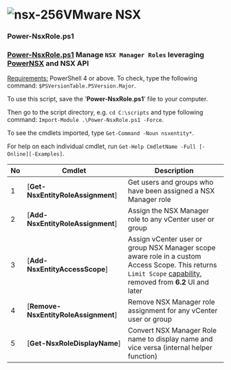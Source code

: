 # ![nsx-256](https://user-images.githubusercontent.com/6964549/49496838-920a3180-f86f-11e8-8c02-c924493b87dc.png)VMware NSX

### Power-NsxRole.ps1

### [<ins>Power-NsxRole.ps1</ins>](https://github.com/rgel/PowerCLi/blob/master/NSX/Power-NsxRole.ps1) Manage `NSX Manager Roles` leveraging [PowerNSX](https://github.com/vmware/powernsx) and NSX API

<ins>Requirements:</ins> PowerShell 4 or above. To check, type the following command: `$PSVersionTable.PSVersion.Major`.

To use this script, save the '<b>Power-NsxRole.ps1</b>' file to your computer.

Then go to the script directory, e.g. `cd C:\scripts` and type following command: `Import-Module .\Power-NsxRole.ps1 -Force`.

To see the cmdlets imported, type `Get-Command -Noun nsxentity*`.

For help on each individual cmdlet, run `Get-Help CmdletName -Full [-Online][-Examples]`.

|No|Cmdlet|Description|
|----|----|----|
|1|[<b>Get-NsxEntityRoleAssignment</b>]|Get users and groups who have been assigned a NSX Manager role|
|2|[<b>Add-NsxEntityRoleAssignment</b>]|Assign the NSX Manager role to any vCenter user or group|
|3|[<b>Add-NsxEntityAccessScope</b>]|Assign vCenter user or group NSX Manager scope aware role in a custom Access Scope. This returns `Limit Scope` [capability](https://vswitchzero.com/2018/10/19/limiting-user-scope-and-permissions-in-nsx/), removed from <b>6.2</b> UI and later|
|4|[<b>Remove-NsxEntityRoleAssignment</b>]|Remove NSX Manager role assignment for any vCenter user or group|
|5|[<b>Get-NsxRoleDisplayName</b>]|Convert NSX Manager Role name to display name and vice versa (internal helper function)|
